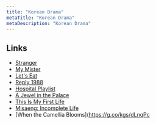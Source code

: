 ```yaml
---
title: "Korean Drama"
metaTitle: "Korean Drama"
metaDescription: "Korean Drama"
---
```


## Links

- [Stranger](<https://en.m.wikipedia.org/wiki/Stranger_(TV_series)>)
- [My Mister](http://asianwiki.com/My_Mister)
- [Let's Eat](http://asianwiki.com/Let%27s_Eat)
- [Reply 1988](https://g.co/kgs/7qBCEt)
- [Hospital Playlist](http://asianwiki.com/Hospital_Playlist)
- [A Jewel in the Palace](http://asianwiki.com/A_Jewel_in_the_Palace)
- [This Is My First Life](http://asianwiki.com/Because_This_Is_My_First_Life)
- [Misaeng: Incomplete Life](http://asianwiki.com/Misaeng:_Incomplete_Life)
- [When the Camellia Blooms](https://g.co/kgs/dLnqPc
